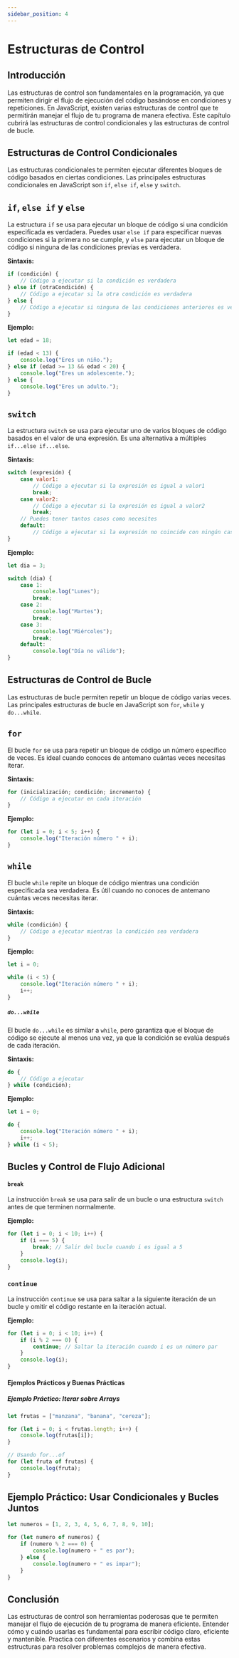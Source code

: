 ```yaml
---
sidebar_position: 4
---
```

# Estructuras de Control

## Introducción
Las estructuras de control son fundamentales en la programación, ya que permiten dirigir el flujo de ejecución del código basándose en condiciones y repeticiones. En JavaScript, existen varias estructuras de control que te permitirán manejar el flujo de tu programa de manera efectiva. Este capítulo cubrirá las estructuras de control condicionales y las estructuras de control de bucle.

## Estructuras de Control Condicionales

Las estructuras condicionales te permiten ejecutar diferentes bloques de código basados en ciertas condiciones. Las principales estructuras condicionales en JavaScript son `if`, `else if`, `else` y `switch`.

## `if`, `else if` y `else`
La estructura `if` se usa para ejecutar un bloque de código si una condición especificada es verdadera. Puedes usar `else if` para especificar nuevas condiciones si la primera no se cumple, y `else` para ejecutar un bloque de código si ninguna de las condiciones previas es verdadera.

**Sintaxis:**

```javascript
if (condición) {
    // Código a ejecutar si la condición es verdadera
} else if (otraCondición) {
    // Código a ejecutar si la otra condición es verdadera
} else {
    // Código a ejecutar si ninguna de las condiciones anteriores es verdadera
}
```

**Ejemplo:**

```javascript
let edad = 18;

if (edad < 13) {
    console.log("Eres un niño.");
} else if (edad >= 13 && edad < 20) {
    console.log("Eres un adolescente.");
} else {
    console.log("Eres un adulto.");
}
```

## `switch`
La estructura `switch` se usa para ejecutar uno de varios bloques de código basados en el valor de una expresión. Es una alternativa a múltiples `if...else if...else`.

**Sintaxis:**

```javascript
switch (expresión) {
    case valor1:
        // Código a ejecutar si la expresión es igual a valor1
        break;
    case valor2:
        // Código a ejecutar si la expresión es igual a valor2
        break;
    // Puedes tener tantos casos como necesites
    default:
        // Código a ejecutar si la expresión no coincide con ningún caso
}
```

**Ejemplo:**

```javascript
let dia = 3;

switch (dia) {
    case 1:
        console.log("Lunes");
        break;
    case 2:
        console.log("Martes");
        break;
    case 3:
        console.log("Miércoles");
        break;
    default:
        console.log("Día no válido");
}
```

## Estructuras de Control de Bucle

Las estructuras de bucle permiten repetir un bloque de código varias veces. Las principales estructuras de bucle en JavaScript son `for`, `while` y `do...while`.

## `for`
El bucle `for` se usa para repetir un bloque de código un número específico de veces. Es ideal cuando conoces de antemano cuántas veces necesitas iterar.

**Sintaxis:**

```javascript
for (inicialización; condición; incremento) {
    // Código a ejecutar en cada iteración
}
```

**Ejemplo:**

```javascript
for (let i = 0; i < 5; i++) {
    console.log("Iteración número " + i);
}
```

## `while`
El bucle `while` repite un bloque de código mientras una condición especificada sea verdadera. Es útil cuando no conoces de antemano cuántas veces necesitas iterar.

**Sintaxis:**

```javascript
while (condición) {
    // Código a ejecutar mientras la condición sea verdadera
}
```

**Ejemplo:**

```javascript
let i = 0;

while (i < 5) {
    console.log("Iteración número " + i);
    i++;
}
```

##### `do...while`
El bucle `do...while` es similar a `while`, pero garantiza que el bloque de código se ejecute al menos una vez, ya que la condición se evalúa después de cada iteración.

**Sintaxis:**

```javascript
do {
    // Código a ejecutar
} while (condición);
```

**Ejemplo:**

```javascript
let i = 0;

do {
    console.log("Iteración número " + i);
    i++;
} while (i < 5);
```

## Bucles y Control de Flujo Adicional

#### `break`
La instrucción `break` se usa para salir de un bucle o una estructura `switch` antes de que terminen normalmente.

**Ejemplo:**

```javascript
for (let i = 0; i < 10; i++) {
    if (i === 5) {
        break; // Salir del bucle cuando i es igual a 5
    }
    console.log(i);
}
```

### `continue`
La instrucción `continue` se usa para saltar a la siguiente iteración de un bucle y omitir el código restante en la iteración actual.

**Ejemplo:**

```javascript
for (let i = 0; i < 10; i++) {
    if (i % 2 === 0) {
        continue; // Saltar la iteración cuando i es un número par
    }
    console.log(i);
}
```

#### Ejemplos Prácticos y Buenas Prácticas

##### Ejemplo Práctico: Iterar sobre Arrays

```javascript
let frutas = ["manzana", "banana", "cereza"];

for (let i = 0; i < frutas.length; i++) {
    console.log(frutas[i]);
}

// Usando for...of
for (let fruta of frutas) {
    console.log(fruta);
}
```

## Ejemplo Práctico: Usar Condicionales y Bucles Juntos

```javascript
let numeros = [1, 2, 3, 4, 5, 6, 7, 8, 9, 10];

for (let numero of numeros) {
    if (numero % 2 === 0) {
        console.log(numero + " es par");
    } else {
        console.log(numero + " es impar");
    }
}
```

## Conclusión
Las estructuras de control son herramientas poderosas que te permiten manejar el flujo de ejecución de tu programa de manera eficiente. Entender cómo y cuándo usarlas es fundamental para escribir código claro, eficiente y mantenible. Practica con diferentes escenarios y combina estas estructuras para resolver problemas complejos de manera efectiva.
